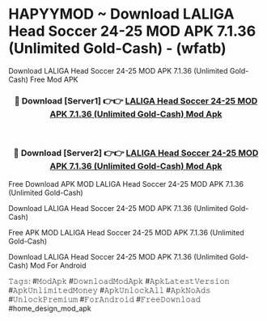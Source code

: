 # HAPYYMOD ~ Download LALIGA Head Soccer 24-25 MOD APK 7.1.36 (Unlimited Gold-Cash) - (wfatb)
Download LALIGA Head Soccer 24-25 MOD APK 7.1.36 (Unlimited Gold-Cash) Free Mod APK

<div align="center">
<h3>🔴 Download [Server1] 👉👉 <a href="https://apk-comot.site?title=LALIGA_Head_Soccer_24-25_MOD_APK_7.1.36_(Unlimited_Gold-Cash)">LALIGA Head Soccer 24-25 MOD APK 7.1.36 (Unlimited Gold-Cash) Mod Apk</a></h3><br>

<h3>🔴 Download [Server2] 👉👉 <a href="https://apk-comot.site?title=LALIGA_Head_Soccer_24-25_MOD_APK_7.1.36_(Unlimited_Gold-Cash)">LALIGA Head Soccer 24-25 MOD APK 7.1.36 (Unlimited Gold-Cash) Mod Apk</a></h3>
</div>


Free Download APK MOD LALIGA Head Soccer 24-25 MOD APK 7.1.36 (Unlimited Gold-Cash)

Download LALIGA Head Soccer 24-25 MOD APK 7.1.36 (Unlimited Gold-Cash) 

Free APK MOD LALIGA Head Soccer 24-25 MOD APK 7.1.36 (Unlimited Gold-Cash) 

Download LALIGA Head Soccer 24-25 MOD APK 7.1.36 (Unlimited Gold-Cash) Mod For Android

𝚃𝚊𝚐𝚜: #𝙼𝚘𝚍𝙰𝚙𝚔 #𝙳𝚘𝚠𝚗𝚕𝚘𝚊𝚍𝙼𝚘𝚍𝙰𝚙𝚔 #𝙰𝚙𝚔𝙻𝚊𝚝𝚎𝚜𝚝𝚅𝚎𝚛𝚜𝚒𝚘𝚗 #𝙰𝚙𝚔𝚄𝚗𝚕𝚒𝚖𝚒𝚝𝚎𝚍𝙼𝚘𝚗𝚎𝚢 #𝙰𝚙𝚔𝚄𝚗𝚕𝚘𝚌𝚔𝙰𝚕𝚕 #𝙰𝚙𝚔𝙽𝚘𝙰𝚍𝚜 #𝚄𝚗𝚕𝚘𝚌𝚔𝙿𝚛𝚎𝚖𝚒𝚞𝚖 #𝙵𝚘𝚛𝙰𝚗𝚍𝚛𝚘𝚒𝚍 #𝙵𝚛𝚎𝚎𝙳𝚘𝚠𝚗𝚕𝚘𝚊𝚍 #home_design_mod_apk
